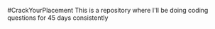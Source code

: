 #CrackYourPlacement
This is a repository where I'll be doing coding questions for 45 days consistently
